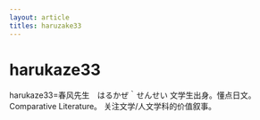 ```yaml
---
layout: article
titles: haruzake33
---
```

# harukaze33
harukaze33=春风先生　はるかぜ｀せんせい
文学生出身。懂点日文。Comparative Literature。
关注文学/人文学科的价值叙事。